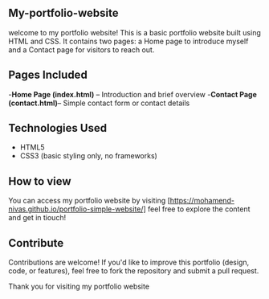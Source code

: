 ## My-portfolio-website

welcome to my portfolio website! This is a basic portfolio website built using HTML and CSS. It contains two pages: a Home
page to introduce myself and a Contact page for visitors to reach out.

 ## Pages Included
 
-**Home Page (index.html)** – Introduction and brief overview
-**Contact Page (contact.html)**– Simple contact form or contact details

## Technologies Used

 - HTML5
 - CSS3 (basic styling only, no frameworks)

## How to view

You can access my portfolio website by visiting [https://mohamend-nivas.github.io/portfolio-simple-website/] feel free to explore the content and get in tiouch!

## Contribute
Contributions are welcome! If you'd like to improve this portfolio (design, code, or features), feel free to fork the repository and submit a pull request.

Thank you for visiting my portfolio website
